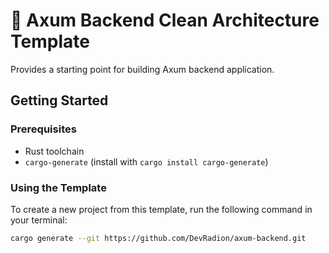 # 💎 Axum Backend Clean Architecture Template

Provides a starting point for building Axum backend application.

## Getting Started

### Prerequisites

*   Rust toolchain
*   `cargo-generate` (install with `cargo install cargo-generate`)

### Using the Template

To create a new project from this template, run the following command in your terminal:

```bash
cargo generate --git https://github.com/DevRadion/axum-backend.git
```
